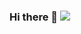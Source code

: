 ### Hi there 🔭 ![](https://emojis.slackmojis.com/emojis/images/1563480763/5999/meow_party.gif?1563480763)


